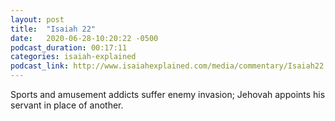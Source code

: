 ```yaml
---
layout: post
title:  "Isaiah 22"
date:   2020-06-28-10:20:22 -0500
podcast_duration: 00:17:11
categories: isaiah-explained
podcast_link: http://www.isaiahexplained.com/media/commentary/Isaiah22.mp3
---
```

Sports and amusement addicts suffer enemy invasion; Jehovah appoints his servant in place of another.

